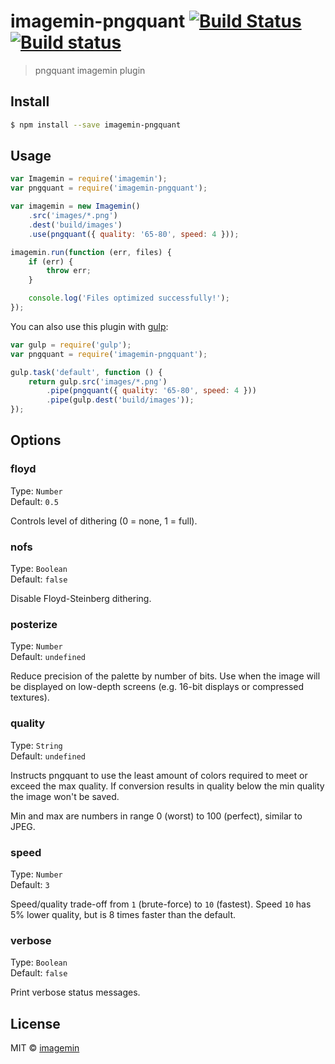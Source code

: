 # imagemin-pngquant [![Build Status](http://img.shields.io/travis/imagemin/imagemin-pngquant.svg?style=flat)](https://travis-ci.org/imagemin/imagemin-pngquant) [![Build status](https://ci.appveyor.com/api/projects/status/w60auppnbiwgu9gj)](https://ci.appveyor.com/project/kevva/imagemin-pngquant)

> pngquant imagemin plugin


## Install

```sh
$ npm install --save imagemin-pngquant
```


## Usage

```js
var Imagemin = require('imagemin');
var pngquant = require('imagemin-pngquant');

var imagemin = new Imagemin()
	.src('images/*.png')
	.dest('build/images')
	.use(pngquant({ quality: '65-80', speed: 4 }));

imagemin.run(function (err, files) {
	if (err) {
		throw err;
	}

	console.log('Files optimized successfully!'); 
});
```

You can also use this plugin with [gulp](http://gulpjs.com):

```js
var gulp = require('gulp');
var pngquant = require('imagemin-pngquant');

gulp.task('default', function () {
	return gulp.src('images/*.png')
		.pipe(pngquant({ quality: '65-80', speed: 4 }))
		.pipe(gulp.dest('build/images'));
});
```


## Options

### floyd

Type: `Number`  
Default: `0.5`

Controls level of dithering (0 = none, 1 = full).

### nofs

Type: `Boolean`  
Default: `false`

Disable Floyd-Steinberg dithering.

### posterize

Type: `Number`  
Default: `undefined`

Reduce precision of the palette by number of bits. Use when the image will be 
displayed on low-depth screens (e.g. 16-bit displays or compressed textures).

### quality

Type: `String`  
Default: `undefined`

Instructs pngquant to use the least amount of colors required to meet or exceed 
the max quality. If conversion results in quality below the min quality the 
image won't be saved.

Min and max are numbers in range 0 (worst) to 100 (perfect), similar to JPEG.

### speed

Type: `Number`  
Default: `3`

Speed/quality trade-off from `1` (brute-force) to `10` (fastest). Speed `10` has 
5% lower quality, but is 8 times faster than the default.

### verbose

Type: `Boolean`  
Default: `false`

Print verbose status messages.


## License

MIT © [imagemin](https://github.com/imagemin)
